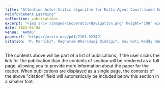 ```yaml
---
title: "Attention Actor-Critic algorithm for Multi-Agent Constrained Co-operative
Reinforcement Learning"
collection: publications
excerpt: "<img src='/images/CooperativeNavigation.png' height='200' width='200'>"
date: 2021-05-03
venue: 'AAMAS'
paperurl: 'https://arxiv.org/pdf/2101.02349'
citation: 'P. Parnika*, Raghuram Bharadwaj Diddigi*, Sai Koti Reddy Danda* and Shalabh Bhatnagar.'
---
```


The contents above will be part of a list of publications, if the user clicks the link for the publication than the contents of section will be rendered as a full page, allowing you to provide more information about the paper for the reader. When publications are displayed as a single page, the contents of the above "citation" field will automatically be included below this section in a smaller font.
